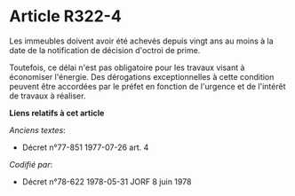 # Article R322-4

Les immeubles doivent avoir été achevés depuis vingt ans au moins à la date de la notification de décision d'octroi de prime.

Toutefois, ce délai n'est pas obligatoire pour les travaux visant à économiser l'énergie. Des dérogations exceptionnelles à
cette condition peuvent être accordées par le préfet en fonction de l'urgence et de l'intérêt de travaux à réaliser.

**Liens relatifs à cet article**

_Anciens textes_:

  - Décret n°77-851 1977-07-26 art. 4

_Codifié par_:

  - Décret n°78-622 1978-05-31 JORF 8 juin 1978
